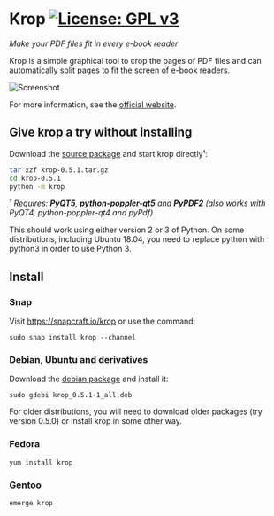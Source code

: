 # Krop [![License: GPL v3](https://img.shields.io/badge/License-GPL%20v3-blue.svg)](https://www.gnu.org/licenses/gpl-3.0)
*Make your PDF files fit in every e-book reader*


Krop is a simple graphical tool to crop the pages of PDF files and can automatically split pages to fit the screen of e-book readers.

![Screenshot](http://arminstraub.com/images/krop/screenshot-nook.png)


For more information, see the [official website](http://arminstraub.com/software/krop).


## Give krop a try without installing
Download the [source package](http://arminstraub.com/downloads/krop/krop-0.5.1.tar.gz) and start krop directly¹:

```bash
tar xzf krop-0.5.1.tar.gz
cd krop-0.5.1
python -m krop
```
¹ *Requires: **PyQT5**, **python-poppler-qt5** and **PyPDF2** (also works with PyQT4, python-poppler-qt4 and pyPdf)*

This should work using either version 2 or 3 of Python. On some distributions, including Ubuntu 18.04, you need to replace python with python3 in order to use Python 3.



## Install

### Snap

Visit https://snapcraft.io/krop or use the command:

```shell
sudo snap install krop --channel 
```


### Debian, Ubuntu and derivatives

Download the [debian package](http://arminstraub.com/downloads/krop/krop-0.5.1-1_all.deb) and install it:

```
sudo gdebi krop_0.5.1-1_all.deb
```

For older distributions, you will need to download older packages (try version 0.5.0) or install krop in some other way.


### Fedora

```
yum install krop
```


### Gentoo

```
emerge krop
```

